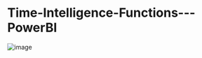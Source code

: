 # Time-Intelligence-Functions---PowerBI
![image](https://user-images.githubusercontent.com/103060379/174268634-64b273a4-7c11-4513-9d00-5c62b6f7becd.png)

